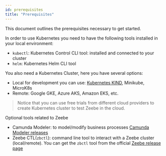 ```yaml
---
id: prerequisites
title: "Prerequisites"
---
```


This document outlines the prerequisites necessary to get started.

In order to use Kubernetes you need to have the following tools installed in your local environment: 
- `kubectl`: Kubernetes Control CLI tool: installed and connected to your cluster
- `helm`: Kubernetes Helm CLI tool

You also need a Kubernetes Cluster, here you have several options:
  - Local for development you can use: [Kubernetes KIND](https://github.com/kubernetes-sigs/kind), Minikube, MicroK8s
  - Remote: Google GKE, Azure AKS, Amazon EKS, etc.

> Notice that you can use free trials from different cloud providers to create Kubernetes cluster to test Zeebe in the cloud. 

Optional tools related to Zeebe
- Camunda Modeler: to model/modify business processes [Camunda Modeler releases](https://camunda.com/download/modeler/)
- Zeebe CTL(`zbctl`): command line tool to interact with a Zeebe cluster (local/remote). You can get the `zbctl` tool from the official [Zeebe release page](https://github.com/camunda-cloud/zeebe/releases)


